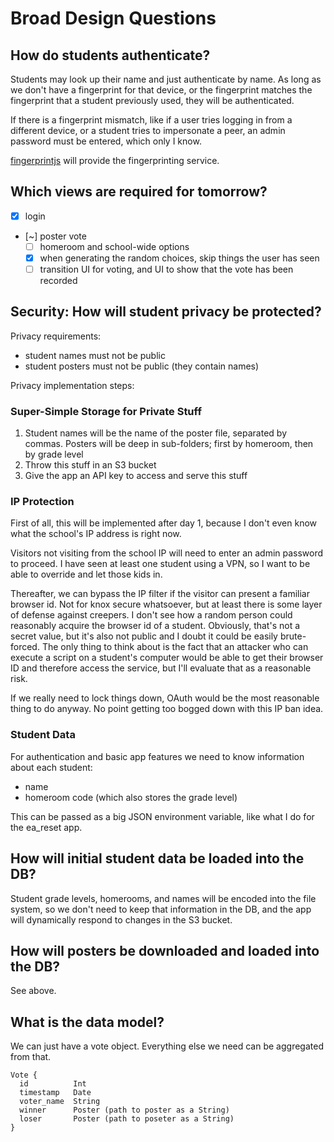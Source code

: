 # Broad Design Questions

## How do students authenticate?

Students may look up their name and just authenticate by name. As long as we
don't have a fingerprint for that device, or the fingerprint matches the
fingerprint that a student previously used, they will be authenticated.

If there is a fingerprint mismatch, like if a user tries logging in from a
different device, or a student tries to impersonate a peer, an admin password
must be entered, which only I know.

[fingerprintjs](https://github.com/fingerprintjs/fingerprintjs)
will provide the fingerprinting service.

## Which views are required for tomorrow?

- [x] login
- [~] poster vote
  - [ ] homeroom and school-wide options
  - [x] when generating the random choices, skip things the user has seen
  - [ ] transition UI for voting, and UI to show that the vote has been
        recorded

## Security: How will student privacy be protected?

Privacy requirements:

- student names must not be public
- student posters must not be public (they contain names)

Privacy implementation steps:

### Super-Simple Storage for Private Stuff

1. Student names will be the name of the poster file, separated by commas.
   Posters will be deep in sub-folders; first by homeroom, then by grade level
2. Throw this stuff in an S3 bucket
3. Give the app an API key to access and serve this stuff

### IP Protection

First of all, this will be implemented after day 1, because I don't even know
what the school's IP address is right now.

Visitors not visiting from the school IP will need to enter an admin password
to proceed. I have seen at least one student using a VPN, so I want to be
able to override and let those kids in.

Thereafter, we can bypass the IP filter if the visitor can present a familiar
browser id. Not for knox secure whatsoever, but at least there is some layer
of defense against creepers. I don't see how a random person could reasonably
acquire the browser id of a student. Obviously, that's not a secret value,
but it's also not public and I doubt it could be easily brute-forced. The
only thing to think about is the fact that an attacker who can execute a script
on a student's computer would be able to get their browser ID and therefore
access the service, but I'll evaluate that as a reasonable risk.

If we really need to lock things down, OAuth would be the most reasonable
thing to do anyway. No point getting too bogged down with this IP ban idea.

### Student Data

For authentication and basic app features we need to know information about
each student:

- name
- homeroom code (which also stores the grade level)

This can be passed as a big JSON environment variable, like what I do for
the ea_reset app.

## How will initial student data be loaded into the DB?

Student grade levels, homerooms, and names will be encoded into the file
system, so we don't need to keep that information in the DB, and the app will
dynamically respond to changes in the S3 bucket.

## How will posters be downloaded and loaded into the DB?

See above.

## What is the data model?

We can just have a vote object. Everything else we need can be aggregated
from that.

```
Vote {
  id          Int
  timestamp   Date
  voter_name  String
  winner      Poster (path to poster as a String)
  loser       Poster (path to poseter as a String)
}
```

